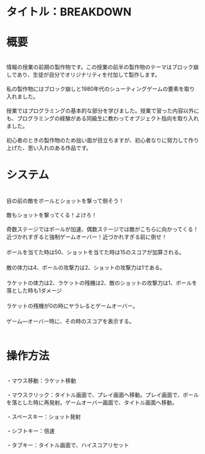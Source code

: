 # タイトル：BREAKDOWN

# 概要
<br>情報の授業の前期の製作物です。この授業の前半の製作物のテーマはブロック崩しであり、生徒が自分でオリジナリティを付加して製作します。</br>
<br>私の製作物にはブロック崩しと1980年代のシューティングゲームの要素を取り入れました。</br>
<br>授業ではプログラミングの基本的な部分を学びました。授業で習った内容以外にも、プログラミングの経験がある同級生に教わってオブジェクト指向を取り入れました。</br>
<br>初心者のときの製作物のため拙い面が目立ちますが、初心者なりに努力して作り上げた、思い入れのある作品です。</br>


# システム
　<br>目の前の敵をボールとショットを撃って倒そう！</br><br>敵もショットを撃ってくる！よけろ！</br><br>奇数ステージではボールが加速、偶数ステージでは敵がこちらに向かってくる！近づかれすぎると強制ゲームオーバー！近づかれすぎる前に倒せ！</br>
　<br>ボールを当てた時は50、ショットを当てた時は15のスコアが加算される。</br>
　<br>敵の体力は4、ボールの攻撃力は2、ショットの攻撃力は1である。</br>
　<br>ラケットの体力は2、ラケットの残機は2、敵のショットの攻撃力は1、ボールを落とした時も1ダメージ</br>
　<br>ラケットの残機が0の時にヤラレるとゲームオーバー。</br>
　<br>ゲーム―オーバー時に、その時のスコアを表示する。</br>
　

# 操作方法
<br>・マウス移動：ラケット移動</br>
<br>・マウスクリック：タイトル画面で、プレイ画面へ移動。プレイ画面で、ボールを落とした時に再発射。ゲームオーバー画面で、タイトル画面へ移動。</br>
<br>・スペースキー：ショット発射</br>
<br>・シフトキー：倍速</br>
<br>・タブキー：タイトル画面で、ハイスコアリセット</br>
